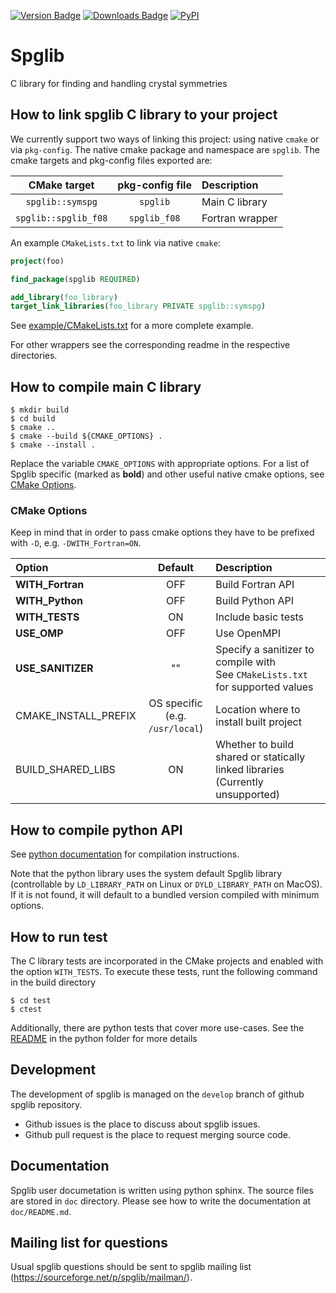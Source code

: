 [![Version Badge](https://anaconda.org/conda-forge/spglib/badges/version.svg)](https://anaconda.org/conda-forge/spglib)
[![Downloads Badge](https://anaconda.org/conda-forge/spglib/badges/downloads.svg)](https://anaconda.org/conda-forge/spglib)
[![PyPI](https://img.shields.io/pypi/dm/spglib.svg?maxAge=2592000)](https://pypi.python.org/pypi/spglib)

# Spglib

C library for finding and handling crystal symmetries

## How to link spglib C library to your project

We currently support two ways of linking this project: using native `cmake` or via `pkg-config`.
The native cmake package and namespace are `spglib`. The cmake targets and pkg-config files
exported are:

|     CMake target     | pkg-config file | Description     |
|:--------------------:|:---------------:|:----------------|
|   `spglib::symspg`   |    `spglib`     | Main C library  |
| `spglib::spglib_f08` |  `spglib_f08`   | Fortran wrapper |

An example `CMakeLists.txt` to link via native `cmake`:
```cmake
project(foo)

find_package(spglib REQUIRED)

add_library(foo_library)
target_link_libraries(foo_library PRIVATE spglib::symspg)
```

See [example/CMakeLists.txt](example/CMakeLists.txt) for a more complete example.

For other wrappers see the corresponding readme in the respective directories.

## How to compile main C library

```console
$ mkdir build
$ cd build
$ cmake ..
$ cmake --build ${CMAKE_OPTIONS} .
$ cmake --install .
```
Replace the variable `CMAKE_OPTIONS` with appropriate options. For a list of Spglib
specific (marked as **bold**) and other useful native cmake options, see
[CMake Options](#cmake-options).

### CMake Options

Keep in mind that in order to pass cmake options they have to be prefixed with `-D`,
e.g. `-DWITH_Fortran=ON`.

| Option               |               Default               | Description                                                                        |
|:---------------------|:-----------------------------------:|:-----------------------------------------------------------------------------------|
| **WITH_Fortran**     |                 OFF                 | Build Fortran API                                                                  |
| **WITH_Python**      |                 OFF                 | Build Python API                                                                   |
| **WITH_TESTS**       |                 ON                  | Include basic tests                                                                |
| **USE_OMP**          |                 OFF                 | Use OpenMPI                                                                        |
| **USE_SANITIZER**    |                 ""                  | Specify a sanitizer to compile with<br/> See `CMakeLists.txt` for supported values |
| CMAKE_INSTALL_PREFIX | OS specific<br/>(e.g. `/usr/local`) | Location where to install built project                                            |
| BUILD_SHARED_LIBS    |                 ON                  | Whether to build shared or statically linked libraries<br/>(Currently unsupported) |


## How to compile python API

See [python documentation](python/README.rst) for compilation instructions.

Note that the python library uses the system default Spglib library (controllable
by `LD_LIBRARY_PATH` on Linux or `DYLD_LIBRARY_PATH` on MacOS). If it is not found,
it will default to a bundled version compiled with minimum options.

## How to run test

The C library tests are incorporated in the CMake projects and enabled with the
option `WITH_TESTS`. To execute these tests, runt the following command in the
build directory
```console
$ cd test
$ ctest
```

Additionally, there are python tests that cover more use-cases.
See the [README](python/README.rst) in the python folder for more details

## Development

The development of spglib is managed on the `develop` branch of github spglib
repository.

- Github issues is the place to discuss about spglib issues.
- Github pull request is the place to request merging source code.

## Documentation

Spglib user documetation is written using python sphinx. The source files are
stored in `doc` directory. Please see how to write the documentation at
`doc/README.md`.

## Mailing list for questions

Usual spglib questions should be sent to spglib mailing list
(https://sourceforge.net/p/spglib/mailman/).
